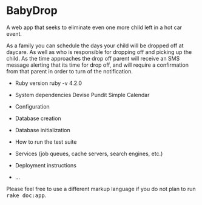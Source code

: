# BabyDrop

A web app that seeks to eliminate even one more child left in a hot car event.

As a family you can schedule the days your child will be dropped off at daycare.
As well as who is responsible for dropping off and picking up the child. As the
time approaches the drop off parent will receive an SMS message alerting that its
time for drop off, and will require a confirmation from that parent in order to
turn of the notification.

* Ruby version
 ruby -v 4.2.0

* System dependencies
Devise
Pundit
Simple Calendar

* Configuration

* Database creation

* Database initialization

* How to run the test suite

* Services (job queues, cache servers, search engines, etc.)

* Deployment instructions

* ...


Please feel free to use a different markup language if you do not plan to run
<tt>rake doc:app</tt>.

